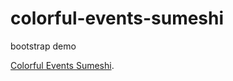 # colorful-events-sumeshi

bootstrap demo

[Colorful Events Sumeshi](https://aviselanj.github.io/colorful-events-sumeshi/index.html).
